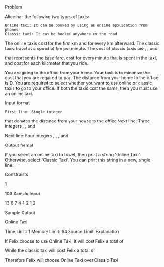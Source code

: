 Problem

Alice has the following two types of taxis:

    Online taxi: It can be booked by using an online application from phones 
    Classic taxi: It can be booked anywhere on the road

The online taxis cost
for the first  km and for every km afterward. The classic taxis travel at a speed of km per minute. The cost of classic taxis are , , and 

 that represents the base fare, cost for every minute that is spent in the taxi, and cost for each kilometer that you ride.

You are going to the office from your home. Your task is to minimize the cost that you are required to pay. The distance from your home to the office is D. You are required to select whether you want to use online or classic taxis to go to your office. If both the taxis cost the same, then you must use an online taxi.

Input format

    First line: Single integer 

 that denotes the distance from your house to the office
Next line: Three integers 
 ,  , and 
  
Next line: Four integers
 ,  ,  , and 

Output format

If you select an online taxi to travel, then print a string 'Online Taxi'. Otherwise, select 'Classic Taxi'. You can print this string in a new, single line.

Constraints

1 
  

 109
Sample Input

13
6 7 4
4 2 1 2

Sample Output

Online Taxi

Time Limit: 1
Memory Limit: 64
Source Limit:
Explanation

If Felix choose to use Online Taxi, it will cost Felix a total of 

While the classic taxi will cost Felix a total of 

Therefore Felix will choose Online Taxi over Classic Taxi
